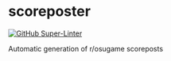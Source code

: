 # scoreposter

[![GitHub Super-Linter](https://github.com/notjagan/scoreposter/workflows/Super-Linter/badge.svg)](https://github.com/marketplace/actions/super-linter)

Automatic generation of r/osugame scoreposts
